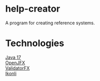 # help-creator
A program for creating reference systems.

# Technologies
[Java 17](https://openjdk.java.net/projects/jdk/17/) \
[OpenJFX](https://openjfx.io/) \
[ValidatorFX](https://github.com/effad/ValidatorFX) \
[Ikonli](https://github.com/kordamp/ikonli) 
